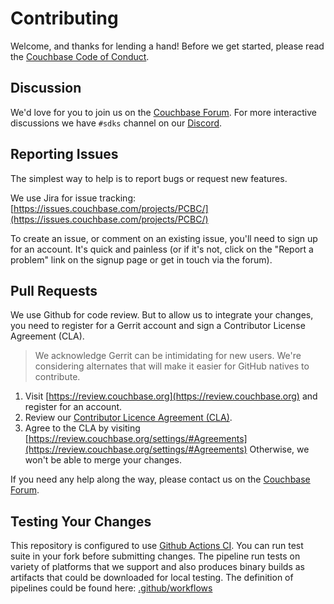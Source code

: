 # Contributing

Welcome, and thanks for lending a hand! Before we get started, please read the
[Couchbase Code of Conduct](CODE_OF_CONDUCT.md).

## Discussion

We'd love for you to join us on the [Couchbase Forum](https://couchbase.com/forums).
For more interactive discussions we have `#sdks` channel on our [Discord](https://discord.com/invite/sQ5qbPZuTh).

## Reporting Issues

The simplest way to help is to report bugs or request new features.

We use Jira for issue tracking: [https://issues.couchbase.com/projects/PCBC/](https://issues.couchbase.com/projects/PCBC/)

To create an issue, or comment on an existing issue, you'll need to sign up
for an account. It's quick and painless (or if it's not, click on the
"Report a problem" link on the signup page or get in touch via the forum).

## Pull Requests

We use Github for code review. But to allow us to integrate your changes, you need to register for a Gerrit account and
sign a Contributor License Agreement (CLA).

> We acknowledge Gerrit can be intimidating for new users.
> We're considering alternates that will make it easier for GitHub
> natives to contribute.

  1. Visit [https://review.couchbase.org](https://review.couchbase.org) and register for an account.
  2. Review our [Contributor Licence Agreement (CLA)](https://review.couchbase.org/static/individual_agreement.html).
  3. Agree to the CLA by visiting [https://review.couchbase.org/settings/#Agreements](https://review.couchbase.org/settings/#Agreements)
     Otherwise, we won't be able to merge your changes.

If you need any help along the way, please contact us on the [Couchbase Forum](https://couchbase.com/forums).

## Testing Your Changes

This repository is configured to use [Github Actions CI](https://docs.github.com/en/actions).
You can run test suite in your fork before submitting changes. The pipeline run
tests on variety of platforms that we support and also produces binary builds as
artifacts that could be downloaded for local testing. The definition of
pipelines could be found here:
[.github/workflows](https://github.com/couchbase/couchbase-php-client/tree/main/.github/workflows)
